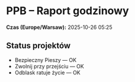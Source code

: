 # PPB – Raport godzinowy
**Czas (Europe/Warsaw):** 2025-10-26 05:25

## Status projektów
- Bezpieczny Pieszy — OK
- Zwolnij przy przejściu — OK
- Odblask ratuje życie — OK

